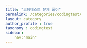 ```yaml
---
title: "코딩테스트 문제 풀이"
permalink: /categories/codingtest/
layout: category
author_profile : true
taxonomy : codingtest
sidebar:
    nav:"main"
---
```



